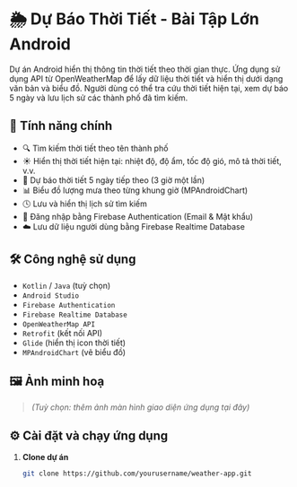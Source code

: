 # 🌦️ Dự Báo Thời Tiết - Bài Tập Lớn Android

Dự án Android hiển thị thông tin thời tiết theo thời gian thực. Ứng dụng sử dụng API từ OpenWeatherMap để lấy dữ liệu thời tiết và hiển thị dưới dạng văn bản và biểu đồ. Người dùng có thể tra cứu thời tiết hiện tại, xem dự báo 5 ngày và lưu lịch sử các thành phố đã tìm kiếm.

## 🚀 Tính năng chính

- 🔍 Tìm kiếm thời tiết theo tên thành phố
- ☀️ Hiển thị thời tiết hiện tại: nhiệt độ, độ ẩm, tốc độ gió, mô tả thời tiết, v.v.
- 📅 Dự báo thời tiết 5 ngày tiếp theo (3 giờ một lần)
- 📊 Biểu đồ lượng mưa theo từng khung giờ (MPAndroidChart)
- 🕓 Lưu và hiển thị lịch sử tìm kiếm
- 🔐 Đăng nhập bằng Firebase Authentication (Email & Mật khẩu)
- ☁️ Lưu dữ liệu người dùng bằng Firebase Realtime Database

## 🛠️ Công nghệ sử dụng

- `Kotlin` / `Java` (tuỳ chọn)
- `Android Studio`
- `Firebase Authentication`
- `Firebase Realtime Database`
- `OpenWeatherMap API`
- `Retrofit` (kết nối API)
- `Glide` (hiển thị icon thời tiết)
- `MPAndroidChart` (vẽ biểu đồ)

## 🖼️ Ảnh minh hoạ
> *(Tuỳ chọn: thêm ảnh màn hình giao diện ứng dụng tại đây)*

## ⚙️ Cài đặt và chạy ứng dụng

1. **Clone dự án**
   ```bash
   git clone https://github.com/yourusername/weather-app.git
